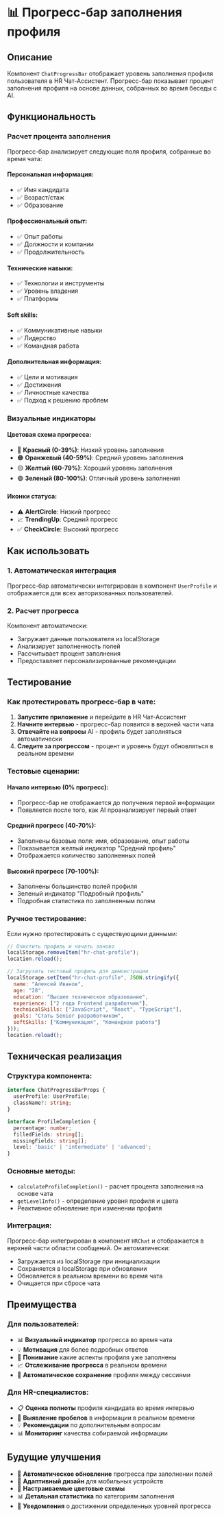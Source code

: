 # 📊 Прогресс-бар заполнения профиля

## Описание

Компонент `ChatProgressBar` отображает уровень заполнения профиля пользователя в HR Чат-Ассистент. Прогресс-бар показывает процент заполнения профиля на основе данных, собранных во время беседы с AI.

## Функциональность

### Расчет процента заполнения
Прогресс-бар анализирует следующие поля профиля, собранные во время чата:

#### Персональная информация:
- ✅ Имя кандидата
- ✅ Возраст/стаж
- ✅ Образование

#### Профессиональный опыт:
- ✅ Опыт работы
- ✅ Должности и компании
- ✅ Продолжительность

#### Технические навыки:
- ✅ Технологии и инструменты
- ✅ Уровень владения
- ✅ Платформы

#### Soft skills:
- ✅ Коммуникативные навыки
- ✅ Лидерство
- ✅ Командная работа

#### Дополнительная информация:
- ✅ Цели и мотивация
- ✅ Достижения
- ✅ Личностные качества
- ✅ Подход к решению проблем

### Визуальные индикаторы

#### Цветовая схема прогресса:
- 🔴 **Красный (0-39%)**: Низкий уровень заполнения
- 🟠 **Оранжевый (40-59%)**: Средний уровень заполнения
- 🟡 **Желтый (60-79%)**: Хороший уровень заполнения
- 🟢 **Зеленый (80-100%)**: Отличный уровень заполнения

#### Иконки статуса:
- ⚠️ **AlertCircle**: Низкий прогресс
- 📈 **TrendingUp**: Средний прогресс
- ✅ **CheckCircle**: Высокий прогресс

## Как использовать

### 1. Автоматическая интеграция
Прогресс-бар автоматически интегрирован в компонент `UserProfile` и отображается для всех авторизованных пользователей.

### 2. Расчет прогресса
Компонент автоматически:
- Загружает данные пользователя из localStorage
- Анализирует заполненность полей
- Рассчитывает процент заполнения
- Предоставляет персонализированные рекомендации

## Тестирование

### Как протестировать прогресс-бар в чате:

1. **Запустите приложение** и перейдите в HR Чат-Ассистент
2. **Начните интервью** - прогресс-бар появится в верхней части чата
3. **Отвечайте на вопросы** AI - профиль будет заполняться автоматически
4. **Следите за прогрессом** - процент и уровень будут обновляться в реальном времени

### Тестовые сценарии:

#### Начало интервью (0% прогресс):
- Прогресс-бар не отображается до получения первой информации
- Появляется после того, как AI проанализирует первый ответ

#### Средний прогресс (40-70%):
- Заполнены базовые поля: имя, образование, опыт работы
- Показывается желтый индикатор "Средний профиль"
- Отображается количество заполненных полей

#### Высокий прогресс (70-100%):
- Заполнены большинство полей профиля
- Зеленый индикатор "Подробный профиль"
- Подробная статистика по заполненным полям

### Ручное тестирование:

Если нужно протестировать с существующими данными:

```javascript
// Очистить профиль и начать заново
localStorage.removeItem("hr-chat-profile");
location.reload();
```

```javascript
// Загрузить тестовый профиль для демонстрации
localStorage.setItem("hr-chat-profile", JSON.stringify({
  name: "Алексей Иванов",
  age: "28",
  education: "Высшее техническое образование",
  experience: ["2 года Frontend разработчик"],
  technicalSkills: ["JavaScript", "React", "TypeScript"],
  goals: "Стать Senior разработчиком",
  softSkills: ["Коммуникация", "Командная работа"]
}));
location.reload();
```

## Техническая реализация

### Структура компонента:
```typescript
interface ChatProgressBarProps {
  userProfile: UserProfile;
  className?: string;
}

interface ProfileCompletion {
  percentage: number;
  filledFields: string[];
  missingFields: string[];
  level: 'basic' | 'intermediate' | 'advanced';
}
```

### Основные методы:
- `calculateProfileCompletion()` - расчет процента заполнения на основе чата
- `getLevelInfo()` - определение уровня профиля и цвета
- Реактивное обновление при изменении профиля

### Интеграция:
Прогресс-бар интегрирован в компонент `HRChat` и отображается в верхней части области сообщений. Он автоматически:
- Загружается из localStorage при инициализации
- Сохраняется в localStorage при обновлении
- Обновляется в реальном времени во время чата
- Очищается при сбросе чата

## Преимущества

### Для пользователей:
- 📊 **Визуальный индикатор** прогресса во время чата
- 💡 **Мотивация** для более подробных ответов
- 🎯 **Понимание** какие аспекты профиля уже заполнены
- 📈 **Отслеживание прогресса** в реальном времени
- 💾 **Автоматическое сохранение** профиля между сессиями

### Для HR-специалистов:
- 📋 **Оценка полноты** профиля кандидата во время интервью
- 🎯 **Выявление пробелов** в информации в реальном времени
- 💡 **Рекомендации** по дополнительным вопросам
- 📊 **Мониторинг** качества собираемой информации

## Будущие улучшения

- 🔄 **Автоматическое обновление** прогресса при заполнении полей
- 📱 **Адаптивный дизайн** для мобильных устройств
- 🎨 **Настраиваемые цветовые схемы**
- 📊 **Детальная статистика** по категориям заполнения
- 🔔 **Уведомления** о достижении определенных уровней прогресса